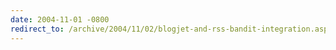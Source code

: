 ```yaml
---
date: 2004-11-01 -0800
redirect_to: /archive/2004/11/02/blogjet-and-rss-bandit-integration.aspx/
---
```

